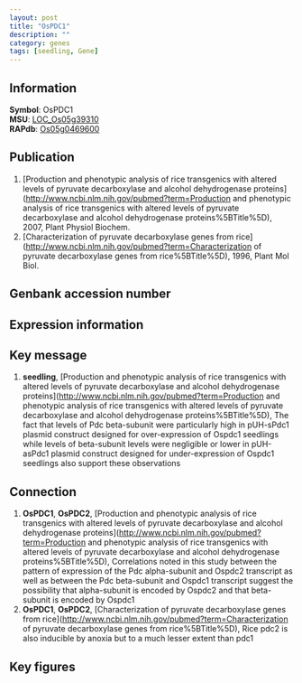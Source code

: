 ```yaml
---
layout: post
title: "OsPDC1"
description: ""
category: genes
tags: [seedling, Gene]
---
```


## Information
__Symbol__: OsPDC1  
__MSU__: [LOC_Os05g39310](http://rice.plantbiology.msu.edu/cgi-bin/ORF_infopage.cgi?orf=LOC_Os05g39310)  
__RAPdb__: [Os05g0469600](http://rapdb.dna.affrc.go.jp/viewer/gbrowse_details/irgsp1?name=Os05g0469600)  

## Publication
1. [Production and phenotypic analysis of rice transgenics with altered levels of pyruvate decarboxylase and alcohol dehydrogenase proteins](http://www.ncbi.nlm.nih.gov/pubmed?term=Production and phenotypic analysis of rice transgenics with altered levels of pyruvate decarboxylase and alcohol dehydrogenase proteins%5BTitle%5D), 2007, Plant Physiol Biochem.
2. [Characterization of pyruvate decarboxylase genes from rice](http://www.ncbi.nlm.nih.gov/pubmed?term=Characterization of pyruvate decarboxylase genes from rice%5BTitle%5D), 1996, Plant Mol Biol.

## Genbank accession number

## Expression information

## Key message
1. __seedling__, [Production and phenotypic analysis of rice transgenics with altered levels of pyruvate decarboxylase and alcohol dehydrogenase proteins](http://www.ncbi.nlm.nih.gov/pubmed?term=Production and phenotypic analysis of rice transgenics with altered levels of pyruvate decarboxylase and alcohol dehydrogenase proteins%5BTitle%5D),  The fact that levels of Pdc beta-subunit were particularly high in pUH-sPdc1 plasmid construct designed for over-expression of Ospdc1 seedlings while levels of beta-subunit levels were negligible or lower in pUH-asPdc1 plasmid construct designed for under-expression of Ospdc1 seedlings also support these observations

## Connection
1. __OsPDC1__, __OsPDC2__, [Production and phenotypic analysis of rice transgenics with altered levels of pyruvate decarboxylase and alcohol dehydrogenase proteins](http://www.ncbi.nlm.nih.gov/pubmed?term=Production and phenotypic analysis of rice transgenics with altered levels of pyruvate decarboxylase and alcohol dehydrogenase proteins%5BTitle%5D),  Correlations noted in this study between the pattern of expression of the Pdc alpha-subunit and Ospdc2 transcript as well as between the Pdc beta-subunit and Ospdc1 transcript suggest the possibility that alpha-subunit is encoded by Ospdc2 and that beta-subunit is encoded by Ospdc1
2. __OsPDC1__, __OsPDC2__, [Characterization of pyruvate decarboxylase genes from rice](http://www.ncbi.nlm.nih.gov/pubmed?term=Characterization of pyruvate decarboxylase genes from rice%5BTitle%5D),  Rice pdc2 is also inducible by anoxia but to a much lesser extent than pdc1

## Key figures


